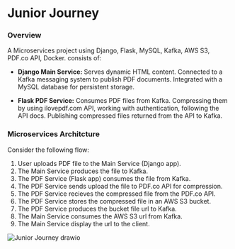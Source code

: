 # Junior Journey

### Overview
A Microservices project using Django, Flask, MySQL, Kafka, AWS S3, PDF.co API, Docker.
consists of:
- **Django Main Service:**
  Serves dynamic HTML content.
  Connected to a Kafka messaging system to publish PDF documents.
  Integrated with a MySQL database for persistent storage.

- **Flask PDF Service:**
  Consumes PDF files from Kafka.
  Compressing them by using ilovepdf.com API, working with authentication, following the API docs.
  Publishing compressed files returned from the API to Kafka.


### Microservices Architcture
Consider the following flow:
1. User uploads PDF file to the Main Service (Django app).
2. The Main Service produces the file to Kafka.
3. The PDF Service (Flask app) consumes the file from Kafka.
4. The PDF Service sends upload the file to PDF.co API for compression.
5. The PDF Service recieves the compressed file from the PDF.co API.
6. The PDF Service stores the compressed file in an AWS S3 bucket.
7. The PDF Service produces the bucket file url to Kafka.
8. The Main Service consumes the AWS S3 url from Kafka.
9. The Main Service display the url to the client.
     
![Junior Journey drawio](https://github.com/user-attachments/assets/f9c52677-b62a-479c-978b-f1ded8ef2848)

